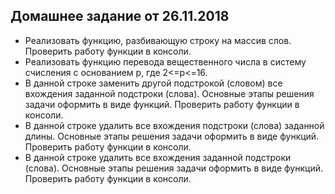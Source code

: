  ## Домашнее задание от 26.11.2018 

- Реализовать функцию, разбивающую строку на массив слов. Проверить работу функции в консоли.
- Реализовать функцию перевода вещественного числа в систему счисления с основанием p, где 2<=p<=16.
- В данной строке заменить другой подстрокой (словом) все вхождения заданной подстроки (слова). Основные этапы решения задачи оформить в виде функций. Проверить работу функции в консоли.
- В данной строке удалить все вхождения подстроки (слова) заданной длины. Основные этапы решения задачи оформить в виде функций. Проверить работу функции в консоли.
- В данной строке удалить все вхождения заданной подстроки (слова). Основные этапы решения задачи оформить в виде функций. Проверить работу функции в консоли.
